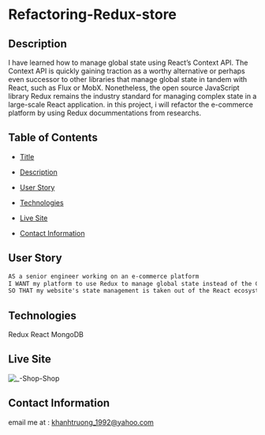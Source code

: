 # Refactoring-Redux-store

## Description 

I have learned how to manage global state using React’s Context API. The Context API is quickly gaining traction as a worthy alternative or perhaps even successor to other libraries that manage global state in tandem with React, such as Flux or MobX. Nonetheless, the open source JavaScript library Redux remains the industry standard for managing complex state in a large-scale React application. in this project, i will refactor the e-commerce platform by using Redux docummentations from researchs. 

## Table of Contents 
- [Title](#Title)

- [Description](#Description)

- [User Story](#UserStory)

- [Technologies](#Technologies)

- [Live Site](#LiveSite)

- [Contact Information](#ContactInformation)

## User Story


```md
AS a senior engineer working on an e-commerce platform
I WANT my platform to use Redux to manage global state instead of the Context API
SO THAT my website's state management is taken out of the React ecosystem
```

## Technologies
Redux
React
MongoDB
## Live Site

![_️-Shop-Shop](https://user-images.githubusercontent.com/82126894/141067889-34f5d37f-600c-4450-a7e2-0d36a5221455.png)
## Contact Information 
email me at : khanhtruong_1992@yahoo.com 